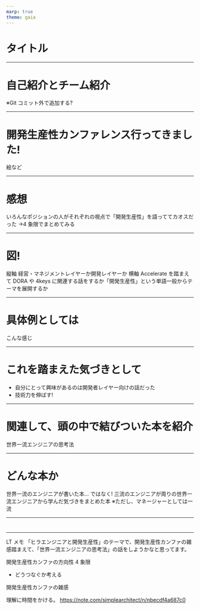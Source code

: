 ```yaml
---
marp: true
theme: gaia
---
```


# タイトル

---

# 自己紹介とチーム紹介

※Git コミット外で追加する?

---

# 開発生産性カンファレンス行ってきました!

絵など

---

# 感想

いろんなポジションの人がそれぞれの視点で「開発生産性」を語っててカオスだった
→4 象限でまとめてみる

---

# 図!

縦軸 経営・マネジメントレイヤーか開発レイヤーか
横軸 Accelerate を踏まえて DORA や 4keys に関連する話をするか「開発生産性」という単語一般からテーマを展開するか

---

# 具体例としては

こんな感じ

---

# これを踏まえた気づきとして

- 自分にとって興味があるのは開発者レイヤー向けの話だった
- 技術力を伸ばす!

---

# 関連して、頭の中で結びついた本を紹介

世界一流エンジニアの思考法

---

# どんな本か

世界一流のエンジニアが書いた本... ではなく!
三流のエンジニアが周りの世界一流エンジニアから学んだ気づきをまとめた本
※ただし、マネージャーとしては一流

---

#

---

LT メモ
「ヒラエンジニアと開発生産性」のテーマで、開発生産性カンファの雑感踏まえて、「世界一流エンジニアの思考法」の話をしようかなと思ってます。

開発生産性カンファの方向性 4 象限

- どうつなぐか考える

開発生産性カンファの雑感

理解に時間をかける。
https://note.com/simplearchitect/n/nbecdf4a687c0
